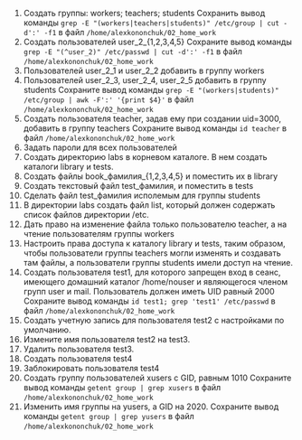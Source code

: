 1) Создать группы: workers; teachers; students
Сохранить вывод команды ```grep -E "(workers|teachers|students)" /etc/group | cut -d':' -f1``` в файл ```/home/alexkononchuk/02_home_work``` 
2) Создать пользователей user_2_{1,2,3,4,5}
Сохраните вывод команды ```grep -E "(^user_2)" /etc/passwd | cut -d':' -f1``` в файл ```/home/alexkononchuk/02_home_work```
3) Пользователей user_2_1 и user_2_2 добавить в группу workers
4) Пользователей user_2_3, user_2_4, user_2_5 добавить в группу students
Сохраните вывод команды ```grep -E "(workers|students)" /etc/group | awk -F':' '{print $4}'``` в файл ```/home/alexkononchuk/02_home_work```
5) Создать пользователя teacher, задав ему при создании uid=3000, добавить в группу teachers
Сохраните вывод команды ```id teacher``` в файл ```/home/alexkononchuk/02_home_work```
6) Задать пароли для всех пользователей
7) Создать директорию labs в корневом каталоге. В нем создать каталоги library и tests.
8) Создать файлы book_фамилия_{1,2,3,4,5} и поместить их в library
9) Создать текстовый файл test_фамилия, и поместить в tests
10) Сделать файл test_фамилия исполемым для группы students
11) В директории labs создать файл list, который должен содержать список файлов директории /etc.
12) Дать право на изменение файла только пользователю teacher, а на чтение пользователям группы workers
13) Настроить права доступа к каталогу library и tests, таким образом, чтобы пользователи группы
teachers могли изменять и создавать там файлы, а пользователи группы students имели доступ на
чтение.
14) Создать пользователя test1, для которого запрещен вход в сеанс, имеющего домашний
каталог /home/nouser и являющегося членом групп user и mail. Пользователь должен иметь UID
равный 2000
Сохраните вывод команды ```id test1; grep 'test1' /etc/passwd``` в файл ```/home/alexkononchuk/02_home_work```
15) Создать учетную запись для пользователя test2 с настройками по умолчанию.
16) Измените имя пользователя test2 на test3.
17) Удалить пользователя test3.
18) Создать пользователя test4
19) Заблокировать пользователя test4
20) Создать группу пользователей xusers с GID, равным 1010
Сохраните вывод команды ```getent group | grep xusers``` в файл ```/home/alexkononchuk/02_home_work```
21) Изменить имя группы на yusers, а GID на 2020.
Сохраните вывод команды ```getent group | grep yusers``` в файл ```/home/alexkononchuk/02_home_work```

